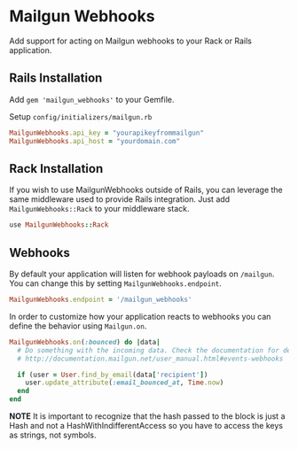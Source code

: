 # Mailgun Webhooks

Add support for acting on Mailgun webhooks to your Rack or Rails application.

## Rails Installation

Add `gem 'mailgun_webhooks'` to your Gemfile.

Setup `config/initializers/mailgun.rb`

```ruby
MailgunWebhooks.api_key = "yourapikeyfrommailgun"
MailgunWebhooks.api_host = "yourdomain.com"
```

## Rack Installation

If you wish to use MailgunWebhooks outside of Rails, you can leverage the same middleware used to provide Rails integration. Just add `MailgunWebhooks::Rack` to your middleware stack.

```ruby
use MailgunWebhooks::Rack
```

## Webhooks

By default your application will listen for webhook payloads on `/mailgun`.  You can change this by setting `MailgunWebhooks.endpoint`.

```ruby
MailgunWebhooks.endpoint = '/mailgun_webhooks'
```

In order to customize how your application reacts to webhooks you can define the behavior using `Mailgun.on`.

```ruby
MailgunWebhooks.on(:bounced) do |data|
  # Do something with the incoming data. Check the documentation for details:
  # http://documentation.mailgun.net/user_manual.html#events-webhooks

  if (user = User.find_by_email(data['recipient'])
    user.update_attribute(:email_bounced_at, Time.now)
  end
end
```

**NOTE** It is important to recognize that the hash passed to the block is just a Hash and not a HashWithIndifferentAccess so you have to access the keys as strings, not symbols.
